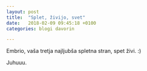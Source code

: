 ```yaml
---
layout: post
title:  "Splet, živijo, svet"
date:   2018-02-09 09:45:18 +0100
categories:	blogi davorin

---
```


Embrio, vaša tretja najljubša spletna stran, spet živi. :)

Juhuuu.